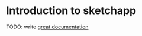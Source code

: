 # Introduction to sketchapp

TODO: write [great documentation](http://jacobian.org/writing/what-to-write/)
